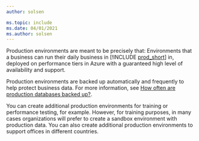 ```yaml
---
author: solsen

ms.topic: include
ms.date: 04/01/2021
ms.author: solsen
---
```

Production environments are meant to be precisely that: Environments that a business can run their daily business in [!INCLUDE [prod_short](prod_short.md)] in, deployed on performance tiers in Azure with a guaranteed high level of availability and support.  

Production environments are backed up automatically and frequently to help protect business data. For more information, see [How often are production databases backed up?](../../faq.yml#how-often-are-production-databases-backed-up).  

You can create additional production environments for training or performance testing, for example. However, for training purposes, in many cases organizations will prefer to create a sandbox environment with production data. You can also create additional production environments to support offices in different countries.  
